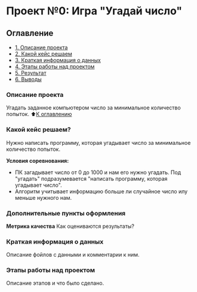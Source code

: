 # Проект №0: Игра "Угадай число"

## Оглавление 
* [1. Описание проекта](https://github.com/yelnikov/ds-training/tree/main/project_0/README.md#Описание-проекта)
* [2. Какой кейс решаем](https://github.com/yelnikov/ds-training/tree/main/project_0/README.md#Какой-кейс-решаем)
* [3. Краткая информация о данных](https://github.com/yelnikov/ds-training/tree/main/project_0/README.md#Краткая-информация-о-данных)
* [4. Этапы работы над проектом](https://github.com/yelnikov/ds-training/tree/main/project_0/README.md#Этапы-работы-над-проектом)
* [5. Результат](https://github.com/yelnikov/ds-training/tree/main/project_0/README.md#Результат)
* [6. Выводы](https://github.com/yelnikov/ds-training/tree/main/project_0/README.md#Выводы)

### Описание проекта
Угадать заданное компьютером число за минимальное количество попыток.
:arrow_up:[К оглавлению](https://github.com/yelnikov/ds-training/tree/main/project_0/README.md#Оглавление)

###  Какой кейс решаем? 
Нужно написать программу, которая угадывает число за минимальное количество попыток.

**Условия соревнования:** 
- ПК загадывает число от 0 до 1000 и нам его нужно угадать. Под "угадать" подразумевается "написать программу, которая угадывает число". 
- Алгоритм учитывает информацию больше ли случайное число илу меньше нужного нам. 

### Дополнительные пункты оформления
**Метрика качества**
Как оцениваются результаты? 

### Краткая информация о данных 
Описание фойлов с данными и комментарии к ним. 

### Этапы работы над проектом 
Описание этапов и что было сделано.